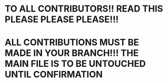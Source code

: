 # TO ALL CONTRIBUTORS!! READ THIS PLEASE PLEASE PLEASE!!!
# ALL CONTRIBUTIONS MUST BE MADE IN YOUR BRANCH!!! THE MAIN FILE IS TO BE UNTOUCHED UNTIL CONFIRMATION
